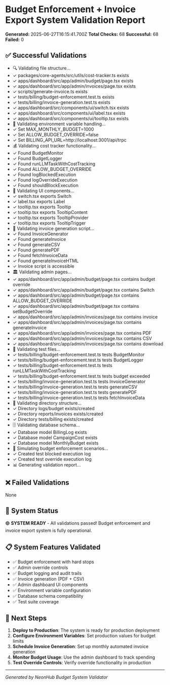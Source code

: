 # Budget Enforcement + Invoice Export System Validation Report

**Generated:** 2025-06-27T16:15:41.700Z
**Total Checks:** 68
**Successful:** 68
**Failed:** 0

## ✅ Successful Validations

- 🔍 Validating file structure...
- ✓ packages/core-agents/src/utils/cost-tracker.ts exists
- ✓ apps/dashboard/src/app/admin/budget/page.tsx exists
- ✓ apps/dashboard/src/app/admin/invoices/page.tsx exists
- ✓ scripts/generate-invoice.ts exists
- ✓ tests/billing/budget-enforcement.test.ts exists
- ✓ tests/billing/invoice-generation.test.ts exists
- ✓ apps/dashboard/src/components/ui/switch.tsx exists
- ✓ apps/dashboard/src/components/ui/label.tsx exists
- ✓ apps/dashboard/src/components/ui/tooltip.tsx exists
- 🔧 Validating environment variable handling...
- ✓ Set MAX_MONTHLY_BUDGET=1000
- ✓ Set ALLOW_BUDGET_OVERRIDE=false
- ✓ Set BILLING_API_URL=http://localhost:3001/api/trpc
- 💰 Validating cost tracker functionality...
- ✓ Found BudgetMonitor
- ✓ Found BudgetLogger
- ✓ Found runLLMTaskWithCostTracking
- ✓ Found ALLOW_BUDGET_OVERRIDE
- ✓ Found logBlockedExecution
- ✓ Found logOverrideExecution
- ✓ Found shouldBlockExecution
- 🎨 Validating UI components...
- ✓ switch.tsx exports Switch
- ✓ label.tsx exports Label
- ✓ tooltip.tsx exports Tooltip
- ✓ tooltip.tsx exports TooltipContent
- ✓ tooltip.tsx exports TooltipProvider
- ✓ tooltip.tsx exports TooltipTrigger
- 📄 Validating invoice generation script...
- ✓ Found InvoiceGenerator
- ✓ Found generateInvoice
- ✓ Found generateCSV
- ✓ Found generatePDF
- ✓ Found fetchInvoiceData
- ✓ Found generateInvoiceHTML
- ✓ Invoice script is accessible
- 🏛️ Validating admin pages...
- ✓ apps/dashboard/src/app/admin/budget/page.tsx contains budget override
- ✓ apps/dashboard/src/app/admin/budget/page.tsx contains Switch
- ✓ apps/dashboard/src/app/admin/budget/page.tsx contains ALLOW_BUDGET_OVERRIDE
- ✓ apps/dashboard/src/app/admin/budget/page.tsx contains setBudgetOverride
- ✓ apps/dashboard/src/app/admin/invoices/page.tsx contains invoice
- ✓ apps/dashboard/src/app/admin/invoices/page.tsx contains generateInvoice
- ✓ apps/dashboard/src/app/admin/invoices/page.tsx contains PDF
- ✓ apps/dashboard/src/app/admin/invoices/page.tsx contains CSV
- ✓ apps/dashboard/src/app/admin/invoices/page.tsx contains download
- 🧪 Validating test files...
- ✓ tests/billing/budget-enforcement.test.ts tests BudgetMonitor
- ✓ tests/billing/budget-enforcement.test.ts tests BudgetLogger
- ✓ tests/billing/budget-enforcement.test.ts tests runLLMTaskWithCostTracking
- ✓ tests/billing/budget-enforcement.test.ts tests budget exceeded
- ✓ tests/billing/invoice-generation.test.ts tests InvoiceGenerator
- ✓ tests/billing/invoice-generation.test.ts tests generateCSV
- ✓ tests/billing/invoice-generation.test.ts tests generatePDF
- ✓ tests/billing/invoice-generation.test.ts tests fetchInvoiceData
- 📁 Validating directory structure...
- ✓ Directory logs/budget exists/created
- ✓ Directory reports/invoices exists/created
- ✓ Directory tests/billing exists/created
- 🗄️ Validating database schema...
- ✓ Database model BillingLog exists
- ✓ Database model CampaignCost exists
- ✓ Database model MonthlyBudget exists
- 🚨 Simulating budget enforcement scenarios...
- ✓ Created test blocked execution log
- ✓ Created test override execution log
- 📊 Generating validation report...

## ❌ Failed Validations

None

## 🎯 System Status

🟢 **SYSTEM READY** - All validations passed! Budget enforcement and invoice export system is fully operational.

## 📋 System Features Validated

- ✅ Budget enforcement with hard stops
- ✅ Admin override controls  
- ✅ Budget logging and audit trails
- ✅ Invoice generation (PDF + CSV)
- ✅ Admin dashboard UI components
- ✅ Environment variable configuration
- ✅ Database schema compatibility
- ✅ Test suite coverage

## 🚀 Next Steps

1. **Deploy to Production**: The system is ready for production deployment
2. **Configure Environment Variables**: Set production values for budget limits
3. **Schedule Invoice Generation**: Set up monthly automated invoice generation
4. **Monitor Budget Usage**: Use the admin dashboard to track spending
5. **Test Override Controls**: Verify override functionality in production

---
*Generated by NeonHub Budget System Validator*
